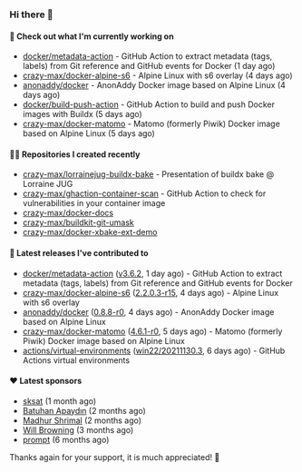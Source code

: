 ### Hi there 👋

#### 👷 Check out what I'm currently working on

- [docker/metadata-action](https://github.com/docker/metadata-action) - GitHub Action to extract metadata (tags, labels) from Git reference and GitHub events for Docker (1 day ago)
- [crazy-max/docker-alpine-s6](https://github.com/crazy-max/docker-alpine-s6) - Alpine Linux with s6 overlay (4 days ago)
- [anonaddy/docker](https://github.com/anonaddy/docker) - AnonAddy Docker image based on Alpine Linux (4 days ago)
- [docker/build-push-action](https://github.com/docker/build-push-action) - GitHub Action to build and push Docker images with Buildx (5 days ago)
- [crazy-max/docker-matomo](https://github.com/crazy-max/docker-matomo) - Matomo (formerly Piwik) Docker image based on Alpine Linux (5 days ago)

#### 👨‍💻 Repositories I created recently

- [crazy-max/lorrainejug-buildx-bake](https://github.com/crazy-max/lorrainejug-buildx-bake) - Presentation of buildx bake @ Lorraine JUG
- [crazy-max/ghaction-container-scan](https://github.com/crazy-max/ghaction-container-scan) - GitHub Action to check for vulnerabilities in your container image
- [crazy-max/docker-docs](https://github.com/crazy-max/docker-docs)
- [crazy-max/buildkit-git-umask](https://github.com/crazy-max/buildkit-git-umask)
- [crazy-max/docker-xbake-ext-demo](https://github.com/crazy-max/docker-xbake-ext-demo)

#### 🚀 Latest releases I've contributed to

- [docker/metadata-action](https://github.com/docker/metadata-action) ([v3.6.2](https://github.com/docker/metadata-action/releases/tag/v3.6.2), 1 day ago) - GitHub Action to extract metadata (tags, labels) from Git reference and GitHub events for Docker
- [crazy-max/docker-alpine-s6](https://github.com/crazy-max/docker-alpine-s6) ([2.2.0.3-r15](https://github.com/crazy-max/docker-alpine-s6/releases/tag/2.2.0.3-r15), 4 days ago) - Alpine Linux with s6 overlay
- [anonaddy/docker](https://github.com/anonaddy/docker) ([0.8.8-r0](https://github.com/anonaddy/docker/releases/tag/0.8.8-r0), 4 days ago) - AnonAddy Docker image based on Alpine Linux
- [crazy-max/docker-matomo](https://github.com/crazy-max/docker-matomo) ([4.6.1-r0](https://github.com/crazy-max/docker-matomo/releases/tag/4.6.1-r0), 5 days ago) - Matomo (formerly Piwik) Docker image based on Alpine Linux
- [actions/virtual-environments](https://github.com/actions/virtual-environments) ([win22/20211130.3](https://github.com/actions/virtual-environments/releases/tag/win22%2F20211130.3), 6 days ago) - GitHub Actions virtual environments

#### ❤️ Latest sponsors
- [sksat](https://github.com/sksat) (1 month ago)
- [Batuhan Apaydın](https://github.com/developer-guy) (2 months ago)
- [Madhur Shrimal](https://github.com/shrimalmadhur) (2 months ago)
- [Will Browning](https://github.com/willbrowningme) (3 months ago)
- [prompt](https://github.com/pr-mpt) (6 months ago)

Thanks again for your support, it is much appreciated! 🙏
